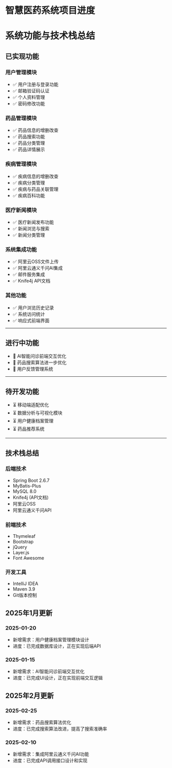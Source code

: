 # 智慧医药系统项目进度
# 系统功能与技术栈总结
## 已实现功能

### 用户管理模块
- ✅ 用户注册与登录功能
- ✅ 邮箱验证码认证
- ✅ 个人资料管理
- ✅ 密码修改功能

### 药品管理模块
- ✅ 药品信息的增删改查
- ✅ 药品搜索功能
- ✅ 药品分类管理
- ✅ 药品详情展示

### 疾病管理模块
- ✅ 疾病信息的增删改查
- ✅ 疾病分类管理
- ✅ 疾病与药品关联管理
- ✅ 疾病百科功能

### 医疗新闻模块
- ✅ 医疗新闻发布功能
- ✅ 新闻浏览与搜索
- ✅ 新闻分类管理

### 系统集成功能
- ✅ 阿里云OSS文件上传
- ✅ 阿里云通义千问AI集成
- ✅ 邮件服务集成
- ✅ Knife4j API文档

### 其他功能
- ✅ 用户浏览历史记录
- ✅ 系统访问统计
- ✅ 响应式前端界面

---

## 进行中功能
- 🔄 AI智能问诊前端交互优化
- 🔄 药品搜索算法进一步优化
- 🔄 用户反馈管理系统

---

## 待开发功能
- ⏳ 移动端适配优化
- ⏳ 数据分析与可视化模块
- ⏳ 用户健康档案管理
- ⏳ 药品推荐系统

---

## 技术栈总结

### 后端技术
- Spring Boot 2.6.7
- MyBatis-Plus
- MySQL 8.0
- Knife4j (API文档)
- 阿里云OSS
- 阿里云通义千问API

### 前端技术
- Thymeleaf
- Bootstrap
- jQuery
- Layer.js
- Font Awesome

### 开发工具
- IntelliJ IDEA
- Maven 3.9
- Git版本控制

## 2025年1月更新
### 2025-01-20
- 新增需求：用户健康档案管理模块设计
- 进度：已完成数据库设计，正在实现后端API

### 2025-01-15
- 新增需求：AI智能问诊前端交互优化
- 进度：已完成UI设计，正在实现前端交互逻辑

## 2025年2月更新
### 2025-02-25
- 新增需求：药品搜索算法优化
- 进度：已完成搜索算法改进，提高了搜索准确率

### 2025-02-10
- 新增需求：集成阿里云通义千问AI功能
- 进度：已完成API调用接口设计和实现

